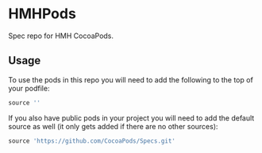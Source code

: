# HMHPods
Spec repo for HMH CocoaPods.

## Usage
To use the pods in this repo you will need to add the following to the top of your podfile:

```ruby
source ''
```

If you also have public pods in your project you will need to add the default source as well (it only gets added if there are no other sources):

```ruby
source 'https://github.com/CocoaPods/Specs.git'
```
